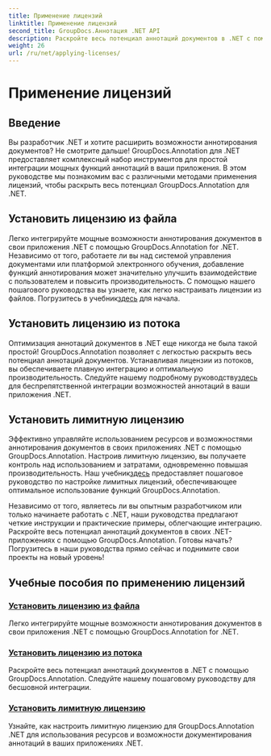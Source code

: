 ```yaml
---
title: Применение лицензий
linktitle: Применение лицензий
second_title: GroupDocs.Аннотация .NET API
description: Раскройте весь потенциал аннотаций документов в .NET с помощью GroupDocs.Annotation. Следуйте нашим пошаговым руководствам для бесшовной интеграции.
weight: 26
url: /ru/net/applying-licenses/
---
```


# Применение лицензий

## Введение

Вы разработчик .NET и хотите расширить возможности аннотирования документов? Не смотрите дальше! GroupDocs.Annotation для .NET предоставляет комплексный набор инструментов для простой интеграции мощных функций аннотаций в ваши приложения. В этом руководстве мы познакомим вас с различными методами применения лицензий, чтобы раскрыть весь потенциал GroupDocs.Annotation для .NET.

## Установить лицензию из файла
Легко интегрируйте мощные возможности аннотирования документов в свои приложения .NET с помощью GroupDocs.Annotation for .NET. Независимо от того, работаете ли вы над системой управления документами или платформой электронного обучения, добавление функций аннотирования может значительно улучшить взаимодействие с пользователем и повысить производительность. С помощью нашего пошагового руководства вы узнаете, как легко настраивать лицензии из файлов. Погрузитесь в учебник[здесь](./set-license-from-file/) для начала.

## Установить лицензию из потока
 Оптимизация аннотаций документов в .NET еще никогда не была такой простой! GroupDocs.Annotation позволяет с легкостью раскрыть весь потенциал аннотаций документов. Устанавливая лицензии из потоков, вы обеспечиваете плавную интеграцию и оптимальную производительность. Следуйте нашему подробному руководству[здесь](./set-license-from-stream/) для беспрепятственной интеграции возможностей аннотаций в ваши приложения .NET.

## Установить лимитную лицензию
Эффективно управляйте использованием ресурсов и возможностями аннотирования документов в своих приложениях .NET с помощью GroupDocs.Annotation. Настроив лимитную лицензию, вы получаете контроль над использованием и затратами, одновременно повышая производительность. Наш учебник[здесь](./set-metered-license/) предоставляет пошаговое руководство по настройке лимитных лицензий, обеспечивающее оптимальное использование функций GroupDocs.Annotation.

Независимо от того, являетесь ли вы опытным разработчиком или только начинаете работать с .NET, наши руководства предлагают четкие инструкции и практические примеры, облегчающие интеграцию. Раскройте весь потенциал аннотаций документов в своих .NET-приложениях с помощью GroupDocs.Annotation. Готовы начать? Погрузитесь в наши руководства прямо сейчас и поднимите свои проекты на новый уровень!

## Учебные пособия по применению лицензий
### [Установить лицензию из файла](./set-license-from-file/)
Легко интегрируйте мощные возможности аннотирования документов в свои приложения .NET с помощью GroupDocs.Annotation for .NET.
### [Установить лицензию из потока](./set-license-from-stream/)
Раскройте весь потенциал аннотаций документов в .NET с помощью GroupDocs.Annotation. Следуйте нашему пошаговому руководству для бесшовной интеграции.
### [Установить лимитную лицензию](./set-metered-license/)
Узнайте, как настроить лимитную лицензию для GroupDocs.Annotation .NET для использования ресурсов и возможности документирования аннотаций в ваших приложениях .NET.